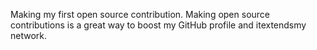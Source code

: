 Making my first open source contribution. Making open source contributions is a great way to boost my GitHub profile and itextendsmy network.